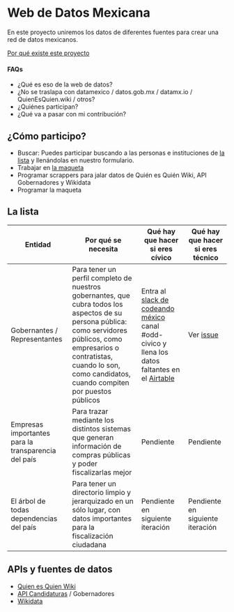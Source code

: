 # Web de Datos Mexicana

En este proyecto uniremos los datos de diferentes fuentes para crear una red de datos mexicanos.

[Por qué existe este proyecto](FAQs.md)

#### FAQs
- ¿Qué es eso de la web de datos?
- ¿No se traslapa con datamexico / datos.gob.mx / datamx.io / QuienEsQuien.wiki / otros?
- ¿Quiénes participan?
- ¿Qué va a pasar con mi contribución?

## ¿Cómo participo?

- Buscar: Puedes participar buscando a las personas e instituciones de [la lista](#la-lista) y llenándolas en nuestro formulario.
- Trabajar en [la maqueta](https://www.figma.com/file/jW9W6A0jFvSHtUqatV9Le2/Wireframing-in-Figma?node-id=0%3A1)  
- Programar scrappers para jalar datos de Quién es Quién Wiki, API Gobernadores y Wikidata
- Programar la maqueta

## La lista

| Entidad | Por qué se necesita | Qué hay que hacer si eres cívico | Qué hay que hacer si eres técnico |
| --- | --- | --- | --- | 
| Gobernantes / Representantes | Para tener un perfil completo de nuestros gobernantes, que cubra todos los aspectos de su persona pública: como servidores públicos, como empresarios o contratistas, cuando lo son, como candidatos, cuando compiten por puestos públicos | Entra al [slack de codeando méxico](http://slack.codeandomexico.org) canal #odd-civico y llena los datos faltantes en el [Airtable](https://airtable.com/shr3U7qqrDZCE5qQx/tblnaRs3vQSj3yw61) | Ver [issue](https://github.com/CodeandoMexico/webdedatosmexicana/issues/7) |
| Empresas importantes para la transparencia del país | Para trazar mediante los distintos sistemas que generan información de compras públicas y poder fiscalizarlas mejor | Pendiente | Pendiente |
| El árbol de todas dependencias del país | Para tener un directorio limpio y jerarquizado en un sólo lugar, con datos importantes para la fiscalización ciudadana | Pendiente en siguiente iteración |  Pendiente en siguiente iteración |


## APIs y fuentes de datos

- [Quien es Quien Wiki](https://www.quienesquien.wiki/es/herramientas)
- [API Candidaturas](https://www.apielectoral.mx/) / Gobernadores
- [Wikidata](https://www.wikidata.org/wiki/Wikidata:Main_Page)
